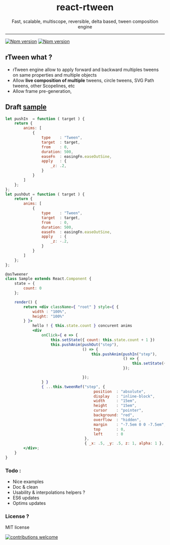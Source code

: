<h1 align="center">react-rtween</h1>
<p align="center">Fast, scalable, multiscope, reversible, delta based, tween composition engine</p>

___

<a href="https://www.npmjs.com/package/react-rtween">
<img src="https://img.shields.io/npm/v/react-rtween.svg" alt="Npm version" /></a>
<a href="https://www.npmjs.com/package/react-rtween">
<img src="https://img.shields.io/npm/v/l/react-rtween.svg" alt="Npm version" /></a>

## rTween what ?

- rTween engine allow to apply forward and backward multiples tweens on same properties and multiple objects
- Allow **live composition of multiple** tweens, circle tweens, SVG Path tweens, other Scopelines, etc
- Allow frame pre-generation,

## Draft [sample](http://htmlpreview.github.io/?https://github.com/n8tz/react-rtween/blob/master/samples/index.html)

```jsx
let pushIn  = function ( target ) {
	return {
		anims: [
			{
				type    : "Tween",
				target  : target,
				from    : 0,
				duration: 500,
				easeFn  : easingFn.easeOutSine,
				apply   : {
					_z: .2,
				}
			}
		]
	};
};
let pushOut = function ( target ) {
	return {
		anims: [
			{
				type    : "Tween",
				target  : target,
				from    : 0,
				duration: 500,
				easeFn  : easingFn.easeOutSine,
				apply   : {
					_z: -.2,
				}
			}
		]
	};
};

@asTweener
class Sample extends React.Component {
	state = {
		count: 0
	};

	render() {
		return <div className={ "root" } style={ {
			width : "100%",
			height: "100%"
		} }>
			hello ! { this.state.count } concurent anims
			<div
				onClick={ e => {
					this.setState({ count: this.state.count + 1 })
					this.pushAnim(pushOut("step"),
					              () => {
						              this.pushAnim(pushIn("step"),
						                            () => {
							                            this.setState({ count: this.state.count - 1 })
						                            });

					              });
				} }
				{ ...this.tweenRef("step", {
					                   position  : "absolute",
					                   display   : "inline-block",
					                   width     : "15em",
					                   height    : "15em",
					                   cursor    : "pointer",
					                   background: "red",
					                   overflow  : "hidden",
					                   margin    : "-7.5em 0 0 -7.5em",
					                   top       : 0,
					                   left      : 0
				                   },
				                   { _x: .5, _y: .5, z: 1, alpha: 1 }, 0) }/>
		</div>;
	}
}
```


### Todo :

- Nice examples 
- Doc & clean
- Usability & interpolations helpers ?
- ES6 updates
- Optims updates

### License ?

MIT license

[![contributions welcome](https://img.shields.io/badge/contributions-welcome-brightgreen.svg?style=flat)](#)
